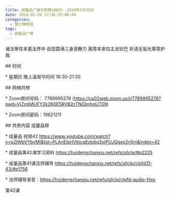 ```yaml
---
title: 成量品广释共修第100次--2024年2月25日
date: 2024-02-20 17:38:25-08:00
categories:
  - 慧灯禅修班
tags:
  - 成量品广释
---
```

诸法等性本基法界中 自现圆满三身游舞力 离障本来怙主龙钦巴 祈请无垢光尊常护我





\## 时间

\* 星期日 晚上温哥华时间 18:30-21:30

\## 网络共修

\* Zoom房间号码： 7789995278 (https://us02web.zoom.us/j/7789995278?pwd=VjZmbWJFY2k2K0E5RVB2cTNIQmhqUT09)

\* Zoom房间密码：19621211

\## 共修内容 成量品释





\* 成量品 视频42 https://www.youtube.com/watch?v=p2IWbVYbvMI&list=PLAnEIprIVklcq8zkdjq3ojPUJQgex2n5m&index=42

\* 成量品第42课学习资料 https://huidengchanxiu.net/refs/sllclp/#p2225

\* 成量品第41课法师辅导 https://huidengchanxiu.net/refs/sllclp/clpfd31-43/#p1756



\* 法师辅导录音：https://huidengchanxiu.net/refs/sllclp/clpfd-audio-files  

   第42课

